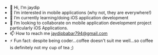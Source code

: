 - 👋 Hi, I’m jaydip
- 👀 I’m interested in mobile applications (why not, they are everywhere!)
- 🌱 I’m currently learning/doing iOS application development
- 💞️ I’m looking to collaborate on mobile application development project particularly iOS Applications.
- 📫 How to reach me jaydipbabar794@gmail.com
- ⚡ Fun fact: despite being coder...coffee doesn't suit me well...so coffee is definitely not my cup of tea ;)

<!---
jaydipbabar794/jaydipbabar794 is a ✨ special ✨ repository because its `README.md` (this file) appears on your GitHub profile.
You can click the Preview link to take a look at your changes.
--->
